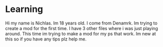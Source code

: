# Learning
Hi my name is Nichlas.
Im 18 years old.
I come from Denamrk.
Im trying to create a mod for the first time.
I have 3 other files where i was just playing around.
This time im trying to make a mod for my ps that work.
Im new at this so if you have any tips plz help me.
